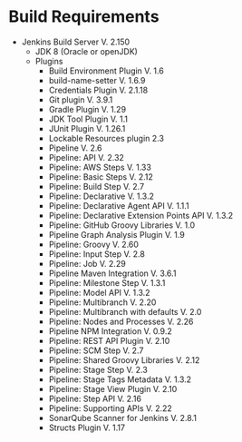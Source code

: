 # Build Requirements
* Jenkins Build Server V. 2.150
    * JDK 8 (Oracle or openJDK)
    * Plugins
        * Build Environment Plugin V. 1.6
        * build-name-setter V. 1.6.9
        * Credentials Plugin V. 2.1.18
        * Git plugin V. 3.9.1
        * Gradle Plugin V. 1.29
        * JDK Tool Plugin V. 1.1
        * JUnit Plugin V. 1.26.1
        * Lockable Resources plugin 2.3
        * Pipeline V. 2.6
        * Pipeline: API V. 2.32
        * Pipeline: AWS Steps V. 1.33
        * Pipeline: Basic Steps V. 2.12
        * Pipeline: Build Step V. 2.7
        * Pipeline: Declarative V. 1.3.2
        * Pipeline: Declarative Agent API V. 1.1.1
        * Pipeline: Declarative Extension Points API V. 1.3.2
        * Pipeline: GitHub Groovy Libraries V. 1.0
        * Pipeline Graph Analysis Plugin V. 1.9
        * Pipeline: Groovy V. 2.60
        * Pipeline: Input Step V. 2.8
        * Pipeline: Job V. 2.29
        * Pipeline Maven Integration V. 3.6.1
        * Pipeline: Milestone Step V. 1.3.1
        * Pipeline: Model API V. 1.3.2
        * Pipeline: Multibranch V. 2.20
        * Pipeline: Multibranch with defaults V. 2.0
        * Pipeline: Nodes and Processes V. 2.26
        * Pipeline NPM Integration V. 0.9.2
        * Pipeline: REST API Plugin V. 2.10
        * Pipeline: SCM Step V. 2.7
        * Pipeline: Shared Groovy Libraries V. 2.12
        * Pipeline: Stage Step V. 2.3
        * Pipeline: Stage Tags Metadata V. 1.3.2
        * Pipeline: Stage View Plugin V. 2.10 
        * Pipeline: Step API V. 2.16
        * Pipeline: Supporting APIs V. 2.22
        * SonarQube Scanner for Jenkins V. 2.8.1 
        * Structs Plugin V. 1.17
